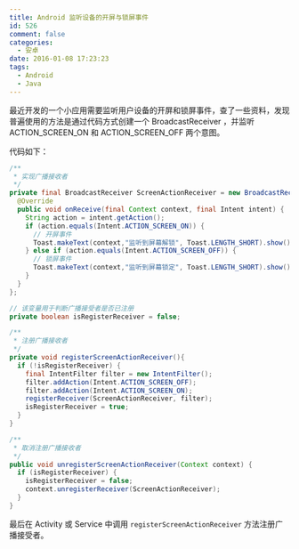```yaml
---
title: Android 监听设备的开屏与锁屏事件
id: 526
comment: false
categories:
  - 安卓
date: 2016-01-08 17:23:23
tags:
  - Android
  - Java
---
```


最近开发的一个小应用需要监听用户设备的开屏和锁屏事件，查了一些资料，发现普遍使用的方法是通过代码方式创建一个 BroadcastReceiver ，并监听 ACTION_SCREEN_ON 和 ACTION_SCREEN_OFF 两个意图。
<!--more-->

代码如下：

``` java
/**
 * 实现广播接收者
 */
private final BroadcastReceiver ScreenActionReceiver = new BroadcastReceiver(){
  @Override
  public void onReceive(final Context context, final Intent intent) {
    String action = intent.getAction();
    if (action.equals(Intent.ACTION_SCREEN_ON)) {
      // 开屏事件
      Toast.makeText(context,"监听到屏幕解锁", Toast.LENGTH_SHORT).show();
    } else if (action.equals(Intent.ACTION_SCREEN_OFF)) {
      // 锁屏事件
      Toast.makeText(context,"监听到屏幕锁定", Toast.LENGTH_SHORT).show();
    }
  }
};
```

``` java
// 该变量用于判断广播接受者是否已注册
private boolean isRegisterReceiver = false;
```
``` java
/**
 * 注册广播接收者
 */
private void registerScreenActionReceiver(){
  if (!isRegisterReceiver) {
    final IntentFilter filter = new IntentFilter();
    filter.addAction(Intent.ACTION_SCREEN_OFF);
    filter.addAction(Intent.ACTION_SCREEN_ON);
    registerReceiver(ScreenActionReceiver, filter);
    isRegisterReceiver = true;
  }
}

/**
 * 取消注册广播接收者
 */
public void unregisterScreenActionReceiver(Context context) {
  if (isRegisterReceiver) {
    isRegisterReceiver = false;
    context.unregisterReceiver(ScreenActionReceiver);
  }
}
```

最后在 Activity 或 Service 中调用 `registerScreenActionReceiver` 方法注册广播接受者。